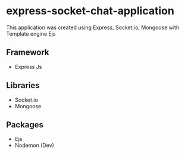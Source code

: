 # express-socket-chat-application
This application was created using Express, Socket.io, Mongoose with Template engine Ejs 


## Framework
- Express Js

## Libraries
- Socket.io
- Mongoose

## Packages
- Ejs
- Nodemon (Dev)

